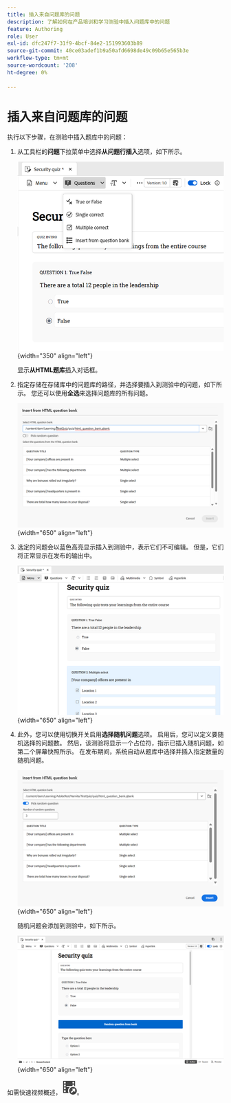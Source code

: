 ```yaml
---
title: 插入来自问题库的问题
description: 了解如何在产品培训和学习测验中插入问题库中的问题
feature: Authoring
role: User
exl-id: dfc247f7-31f9-4bcf-84e2-151993603b89
source-git-commit: 40ce03adef1b9a50afd6698de49c09b65e565b3e
workflow-type: tm+mt
source-wordcount: '208'
ht-degree: 0%

---
```


# 插入来自问题库的问题

执行以下步骤，在测验中插入题库中的问题：

1. 从工具栏的&#x200B;**问题**&#x200B;下拉菜单中选择&#x200B;**从问题行插入**&#x200B;选项，如下所示。

   ![](assets/insert-from-question-bank.png){width="350" align="left"}

   显示&#x200B;**从HTML题库**&#x200B;插入对话框。

1. 指定存储在存储库中的问题库的路径，并选择要插入到测验中的问题，如下所示。 您还可以使用&#x200B;**全选**&#x200B;来选择问题库的所有问题。

   ![](assets/question-bank.png){width="650" align="left"}

1. 选定的问题会以蓝色高亮显示插入到测验中，表示它们不可编辑。 但是，它们将正常显示在发布的输出中。

   ![](assets/specific-questions.png){width="650" align="left"}

1. 此外，您可以使用切换开关启用&#x200B;**选择随机问题**&#x200B;选项。 启用后，您可以定义要随机选择的问题数。 然后，该测验将显示一个占位符，指示已插入随机问题，如第二个屏幕快照所示。 在发布期间，系统自动从题库中选择并插入指定数量的随机问题。

   ![](assets/random-question-question-bank.png){width="650" align="left"}

   随机问题会添加到测验中，如下所示。

   ![](assets/inserted-question.png){width="650" align="left"}


如需快速视频概述，[![](assets/Smock_VideoCheckedOut_18_N.svg)](https://video.tv.adobe.com/v/3475212/learning-content-aem-guides)。
